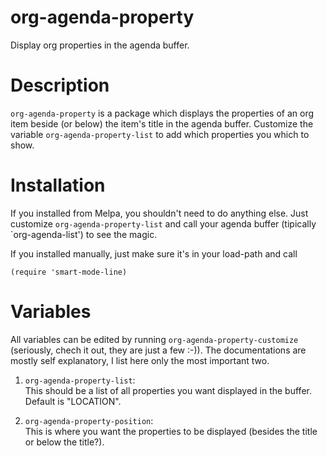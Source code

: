 org-agenda-property
===================

Display org properties in the agenda buffer.

Description
===

`org-agenda-property` is a package which displays the properties of an
org item beside (or below) the item's title in the agenda buffer.
Customize the variable `org-agenda-property-list` to add which
properties you which to show.

Installation
===

If you installed from Melpa, you shouldn't need to do anything else.
Just customize `org-agenda-property-list` and call your agenda buffer
(tipically `org-agenda-list') to see the magic.

If you installed manually, just make sure it's in your load-path and
call

    (require 'smart-mode-line)
    
Variables
===

All variables can be edited by running
`org-agenda-property-customize` (seriously, chech it out, they
are just a few :-)). The documentations are mostly self
explanatory, I list here only the most important two.

1. `org-agenda-property-list`:  
   This should be a list of all properties you want displayed in the
   buffer. Default is "LOCATION".
             
2. `org-agenda-property-position`:  
   This is where you want the properties to be displayed (besides the
   title or below the title?).
